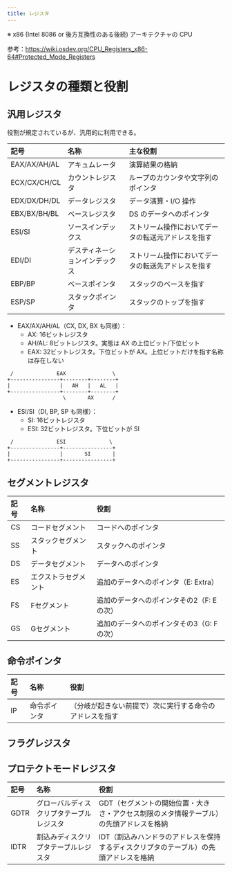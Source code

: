 ```yaml
---
title: レジスタ
---
```


※ x86 (Intel 8086 or 後方互換性のある後続) アーキテクチャの CPU

参考：https://wiki.osdev.org/CPU_Registers_x86-64#Protected_Mode_Registers

# レジスタの種類と役割

## 汎用レジスタ

役割が規定されているが、汎用的に利用できる。

| 記号 | 名称 | 主な役割 |
| :-- | :-- | :-- |
| EAX/AX/AH/AL | アキュムレータ | 演算結果の格納 |
| ECX/CX/CH/CL | カウントレジスタ | ループのカウンタや文字列のポインタ |
| EDX/DX/DH/DL | データレジスタ | データ演算・I/O 操作 |
| EBX/BX/BH/BL | ベースレジスタ | DS のデータへのポインタ |
| ESI/SI | ソースインデックス | ストリーム操作においてデータの転送元アドレスを指す |
| EDI/DI | デスティネーションインデックス | ストリーム操作においてデータの転送先アドレスを指す |
| EBP/BP | ベースポインタ | スタックのベースを指す |
| ESP/SP | スタックポインタ | スタックのトップを指す |

- EAX/AX/AH/AL（CX, DX, BX も同様）：
    - AX: 16ビットレジスタ
    - AH/AL: 8ビットレジスタ。実態は AX の上位ビット/下位ビット
    - EAX: 32ビットレジスタ。下位ビットが AX。上位ビットだけを指す名称は存在しない

```
 /              EAX               \
+----------------+--------+--------+
|                |   AH   |   AL   |
+----------------+--------+--------+
                  \       AX      /
```

- ESI/SI（DI, BP, SP も同様）：
    - SI: 16ビットレジスタ
    - ESI: 32ビットレジスタ。下位ビットが SI

```
 /              ESI              \
+----------------+----------------+
|                |       SI       |
+----------------+----------------+
```


## セグメントレジスタ

| 記号 | 名称 | 役割 |
| :-- | :-- | :-- |
| CS | コードセグメント | コードへのポインタ |
| SS | スタックセグメント | スタックへのポインタ |
| DS | データセグメント | データへのポインタ |
| ES | エクストラセグメント | 追加のデータへのポインタ（E: Extra） |
| FS | Fセグメント | 追加のデータへのポインタその2（F: E の次） |
| GS | Gセグメント | 追加のデータへのポインタその3（G: F の次） |

## 命令ポインタ

| 記号 | 名称 | 役割 |
| :-- | :-- | :-- |
| IP | 命令ポインタ | （分岐が起きない前提で）次に実行する命令のアドレスを指す |

## フラグレジスタ


## プロテクトモードレジスタ

| 記号 | 名称 | 役割 |
| :-- | :-- | :-- |
| GDTR | グローバルディスクリプタテーブルレジスタ | GDT（セグメントの開始位置・大きさ・アクセス制限のメタ情報テーブル）の先頭アドレスを格納 |
| IDTR | 割込みディスクリプタテーブルレジスタ | IDT（割込みハンドラのアドレスを保持するディスクリプタのテーブル）の先頭アドレスを格納 |
